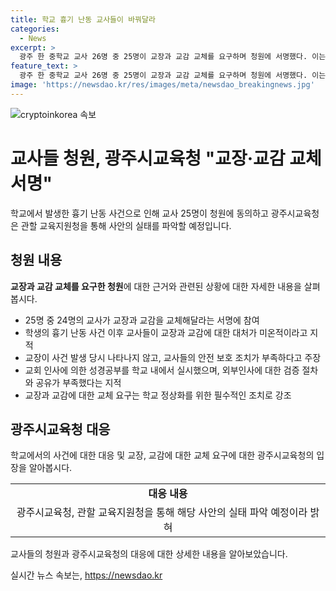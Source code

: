 ```yaml
---
title: 학교 흉기 난동 교사들이 바꿔달라
categories:
  - News
excerpt: >
  광주 한 중학교 교사 26명 중 25명이 교장과 교감 교체를 요구하며 청원에 서명했다. 이는 지난달 학생의 흉기 난동 사건으로 인한 상황 대처 불만과 관련이 있다. 교사들은 교장이 난동이 일어난 사건을 무관심하게 대처했으며, 학교에서의 성경공부와 관련된 문제도 지적했다. 광주시교육청은 관련 사안의 실태를 파악할 예정이라고 밝혔다. 교사들의 요구에 따른 교장과 교감 교체 문제가 촉발되었으며, 이에 대한 교육당국의 대응이 주목받을 전망이다. (단어 수: 109)
feature_text: >
  광주 한 중학교 교사 26명 중 25명이 교장과 교감 교체를 요구하며 청원에 서명했다. 이는 지난달 학생의 흉기 난동 사건으로 인한 상황 대처 불만과 관련이 있다. 교사들은 교장이 난동이 일어난 사건을 무관심하게 대처했으며, 학교에서의 성경공부와 관련된 문제도 지적했다. 광주시교육청은 관련 사안의 실태를 파악할 예정이라고 밝혔다. 교사들의 요구에 따른 교장과 교감 교체 문제가 촉발되었으며, 이에 대한 교육당국의 대응이 주목받을 전망이다. (단어 수: 109)
image: 'https://newsdao.kr/res/images/meta/newsdao_breakingnews.jpg'
---
```


<p><img src="https://newsdao.kr/res/images/meta/newsdao_breakingnews.jpg" alt="cryptoinkorea 속보" /></p>

<h1>교사들 청원, 광주시교육청 "교장·교감 교체 서명"</h1>

<p data-ke-size="size16">학교에서 발생한 흉기 난동 사건으로 인해 교사 25명이 청원에 동의하고 광주시교육청은 관할 교육지원청을 통해 사안의 실태를 파악할 예정입니다.</p>

<h2 data-ke-size="size26">청원 내용</h2>

<p data-ke-size="size16"><b>교장과 교감 교체를 요구한 청원</b>에 대한 근거와 관련된 상황에 대한 자세한 내용을 살펴봅시다.</p>

<ul>
    <li>25명 중 24명의 교사가 교장과 교감을 교체해달라는 서명에 참여</li>
    <li>학생의 흉기 난동 사건 이후 교사들이 교장과 교감에 대한 대처가 미온적이라고 지적</li>
    <li>교장이 사건 발생 당시 나타나지 않고, 교사들의 안전 보호 조치가 부족하다고 주장</li>
    <li>교회 인사에 의한 성경공부를 학교 내에서 실시했으며, 외부인사에 대한 검증 절차와 공유가 부족했다는 지적</li>
    <li>교장과 교감에 대한 교체 요구는 학교 정상화를 위한 필수적인 조치로 강조</li>
</ul>

<h2 data-ke-size="size26">광주시교육청 대응</h2>

<p data-ke-size="size16">학교에서의 사건에 대한 대응 및 교장, 교감에 대한 교체 요구에 대한 광주시교육청의 입장을 알아봅시다.</p>

<table>
    <tr>
        <td style="text-align: center; height: 17px;"><b>대응 내용</b></td>
    </tr>
    <tr>
        <td style="text-align: center; height: 17px;">광주시교육청, 관할 교육지원청을 통해 해당 사안의 실태 파악 예정이라 밝혀</td>
    </tr>
</table>

<p data-ke-size="size16">교사들의 청원과 광주시교육청의 대응에 대한 상세한 내용을 알아보았습니다.</p>
실시간 뉴스 속보는, <a href="https://newsdao.kr" rel="dofollow">https://newsdao.kr</a>


